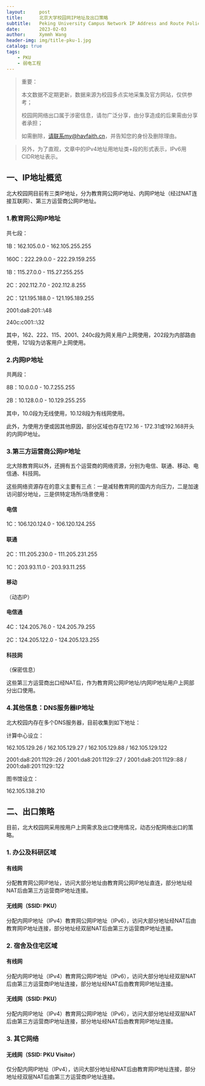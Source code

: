 ```yaml
---
layout:     post
title:      北京大学校园网IP地址及出口策略
subtitle:   Peking University Campus Network IP Address and Route Policy
date:       2023-02-03
author:     Xymmh Wang
header-img: img/title-pku-1.jpg
catalog: true
tags:
    - PKU
    - 弱电工程
---
```


>重要： 
>
>本文数据不定期更新，数据来源为校园多点实地采集及官方网站，仅供参考；  
>
>校园网网络出口属于涉密信息，请勿广泛分享，由分享造成的后果需由分享者承担；  
>
>如需删除，请联系my@havfaith.cn，并告知您的身份及删除理由。

>另外，为了直观，文章中的IPv4地址用地址类+段的形式表示，IPv6用CIDR地址表示。

## 一、IP地址概览
  北大校园网目前有三类IP地址，分为教育网公网IP地址、内网IP地址（经过NAT连接互联网）、第三方运营商公网IP地址。  

### 1.教育网公网IP地址
共七段：  

1B：162.105.0.0 - 162.105.255.255  

160C：222.29.0.0 - 222.29.159.255  

1B：115.27.0.0 - 115.27.255.255  

2C：202.112.7.0 - 202.112.8.255  

2C：121.195.188.0 - 121.195.189.255

2001:da8:201::\48  

240c:c001::\32

  其中，162、222、115、2001、240c段为网关用户上网使用，202段为内部路由使用，121段为访客用户上网使用。

### 2.内网IP地址
共两段：  

8B：10.0.0.0 - 10.7.255.255  

2B：10.128.0.0 - 10.129.255.255  

  其中，10.0段为无线使用，10.128段为有线网使用。  

  此外，为使用方便或因其他原因，部分区域也存在172.16 - 172.31或192.168开头的内网IP地址。

### 3.第三方运营商公网IP地址
  北大除教育网以外，还拥有五个运营商的网络资源，分别为电信、联通、移动、电信通、科技网。  
  
  这些网络资源存在的意义主要有三点：一是减轻教育网的国内方向压力，二是加速访问部分地址，三是供特定场所/场景使用：

#### 电信
1C：106.120.124.0 - 106.120.124.255

#### 联通 
2C：111.205.230.0 - 111.205.231.255  

1C：203.93.11.0 - 203.93.11.255

#### 移动
（动态IP）

#### 电信通
4C：124.205.76.0 - 124.205.79.255  

2C：124.205.122.0 - 124.205.123.255

#### 科技网
（保密信息）

  这些第三方运营商出口经NAT后，作为教育网公网IP地址/内网IP地址用户上网部分出口使用。
  
### 4.其他信息：DNS服务器IP地址
  北大校园内存在多个DNS服务器，目前收集到如下地址：  
  
  计算中心设立：  
  
  162.105.129.26 / 162.105.129.27 / 162.105.129.88 / 162.105.129.122  
  
  2001:da8:201:1129::26 / 2001:da8:201:1129::27 / 2001:da8:201:1129::88 / 2001:da8:201:1129::122  
  
  图书馆设立：  
  
  162.105.138.210
  
## 二、出口策略
  目前，北大校园网采用按用户上网需求及出口使用情况，动态分配网络出口的策略。

### 1. 办公及科研区域
#### 有线网
  分配教育网公网IP地址，访问大部分地址由教育网公网IP地址直连，部分地址经NAT后由第三方运营商IP地址连接。  

#### 无线网（SSID: PKU）
  分配内网IP地址（IPv4）教育网公网IP地址（IPv6），访问大部分地址经NAT后由教育网IP地址连接，部分地址经双层NAT后由第三方运营商IP地址连接。

### 2. 宿舍及住宅区域
#### 有线网
  分配内网IP地址（IPv4）教育网公网IP地址（IPv6），访问大部分地址经双层NAT后由第三方运营商IP地址连接，部分地址经NAT后由教育网IP地址连接。  

#### 无线网（SSID: PKU）
  分配内网IP地址（IPv4）教育网公网IP地址（IPv6），访问大部分地址经双层NAT后由第三方运营商IP地址连接，部分地址经NAT后由教育网IP地址连接。  

### 3. 其它网络
#### 无线网（SSID: PKU Visitor）
  仅分配内网IP地址（IPv4），访问大部分地址经NAT后由教育网IP地址连接，部分地址经双层NAT后由第三方运营商IP地址连接。
  

